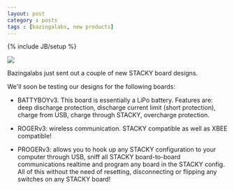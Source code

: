 ```yaml
---
layout: post
category : posts
tags : [bazingalabs, new products]
---
```

{% include JB/setup %}

<img src="http://bazingalabs.com//assets/themes/twitter/images/stacky.png">

Bazingalabs just sent out a couple of new STACKY board designs. 

We'll soon be testing our designs for the following boards:

* BATTYBOYv3. This board is essentially a LiPo battery. Features are: deep discharge protection,
discharge current limit (short protection), charge from USB, charge through STACKY, overcharge protection. 

* ROGERv3: wireless communication. STACKY compatible as well as XBEE compatible! 

* PROGERv3: allows you to hook up any STACKY configuration to your computer through USB, sniff all
STACKY board-to-board communications realtime and program any board in the STACKY config. All of this
without the need of resetting, disconnecting or flipping any switches on any STACKY board!
